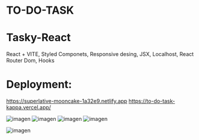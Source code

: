 # TO-DO-TASK
# Tasky-React
React + VITE,
Styled Componets, 
Responsive desing, 
JSX, 
Localhost,
React Router Dom, 
Hooks
# Deployment:
https://superlative-mooncake-1a32e9.netlify.app
https://to-do-task-kappa.vercel.app/




![imagen](https://user-images.githubusercontent.com/114000603/226415348-ae1875a1-68e0-4790-b4f3-7755d2983733.png)
![imagen](https://user-images.githubusercontent.com/114000603/226415465-741e594e-db03-477f-861b-3703e5b43750.png)
![imagen](https://user-images.githubusercontent.com/114000603/226415602-275e3837-2cdc-4905-8fd1-1485891eff3a.png)
![imagen](https://user-images.githubusercontent.com/114000603/226415826-d83a8262-657f-41ab-aa9d-ec8f5f8dcc97.png)

![imagen](https://user-images.githubusercontent.com/114000603/226257092-82921d49-45e2-4027-a7aa-16f893b64378.png)
